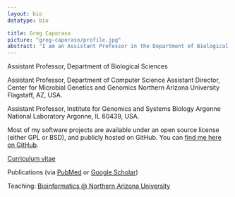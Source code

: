 ```yaml
---
layout: bio
datatype: bio

title: Greg Caporaso
picture: "greg-caporaso/profile.jpg" 
abstract: "I am an Assistant Professor in the Department of Biological Sciences and Assistant Director of the Center for Microbial Genetics and Genomics at Northern Arizona University. My research interests are focused on understanding how the communities of micro-organisms that live in and on our bodies, and who cohabit our homes and offices, affect human health, and ultimately how we can use that understanding to improve human health by developing microbiome-based treatments of disease. Toward this end, my lab develops software and methods for studying microbial ecology."
---
```


Assistant Professor, Department of Biological Sciences

Assistant Professor, Department of Computer Science
Assistant Director, Center for Microbial Genetics and Genomics
Northern Arizona University
Flagstaff, AZ, USA.

Assistant Professor, Institute for Genomics and Systems Biology
Argonne National Laboratory
Argonne, IL 60439, USA.

Most of my software projects are available under an open source license (either GPL or BSD), and publicly hosted on GitHub. You can [find me here on GitHub](https://github.com/gregcaporaso).

[Curriculum vitae](https://docs.google.com/document/d/18TA9AzwRloj4RFNwxgVyxYeQEiJGuWNwCDSJhdoParQ/pub)

Publications (via [PubMed](http://www.ncbi.nlm.nih.gov/entrez/query.fcgi?db=pubmed&cmd=Search&term=%22Caporaso+JG%22%5BAuthor%5D) or [Google Scholar](http://scholar.google.com/citations?hl=en&user=8wv9sLkAAAAJ))

Teaching: [Bioinformatics @ Northern Arizona University](http://www.caporaso.us/teaching/)


